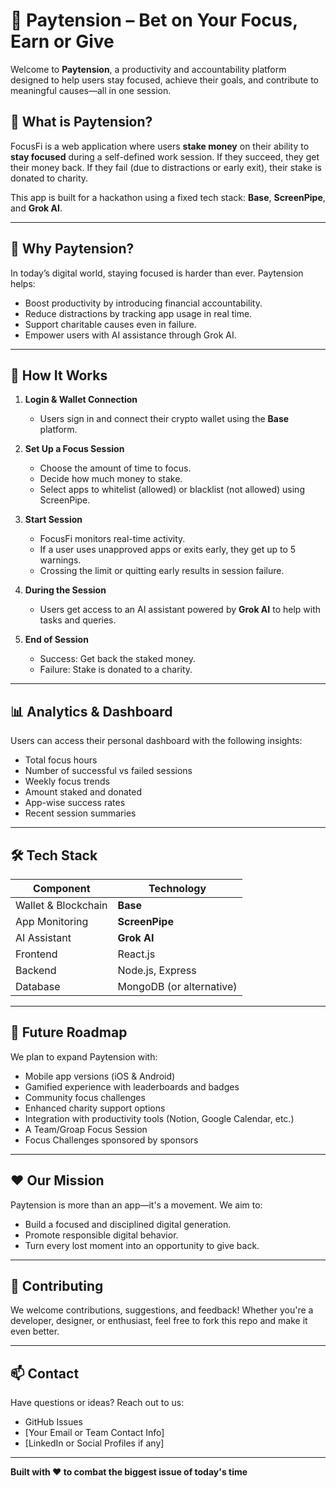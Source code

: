 # 🎯 Paytension – Bet on Your Focus, Earn or Give

Welcome to **Paytension**, a productivity and accountability platform designed to help users stay focused, achieve their goals, and contribute to meaningful causes—all in one session.

## 🌟 What is Paytension?

FocusFi is a web application where users **stake money** on their ability to **stay focused** during a self-defined work session. If they succeed, they get their money back. If they fail (due to distractions or early exit), their stake is donated to charity.

This app is built for a hackathon using a fixed tech stack: **Base**, **ScreenPipe**, and **Grok AI**.

---

## 🧠 Why Paytension?

In today’s digital world, staying focused is harder than ever. Paytension helps:
- Boost productivity by introducing financial accountability.
- Reduce distractions by tracking app usage in real time.
- Support charitable causes even in failure.
- Empower users with AI assistance through Grok AI.

---

## 🚀 How It Works

1. **Login & Wallet Connection**
   - Users sign in and connect their crypto wallet using the **Base** platform.

2. **Set Up a Focus Session**
   - Choose the amount of time to focus.
   - Decide how much money to stake.
   - Select apps to whitelist (allowed) or blacklist (not allowed) using ScreenPipe.

3. **Start Session**
   - FocusFi monitors real-time activity.
   - If a user uses unapproved apps or exits early, they get up to 5 warnings.
   - Crossing the limit or quitting early results in session failure.

4. **During the Session**
   - Users get access to an AI assistant powered by **Grok AI** to help with tasks and queries.

5. **End of Session**
   - Success: Get back the staked money.
   - Failure: Stake is donated to a charity.

---

## 📊 Analytics & Dashboard

Users can access their personal dashboard with the following insights:
- Total focus hours
- Number of successful vs failed sessions
- Weekly focus trends
- Amount staked and donated
- App-wise success rates
- Recent session summaries

---

## 🛠️ Tech Stack

| Component        | Technology      |
|------------------|-----------------|
| Wallet & Blockchain | **Base**       |
| App Monitoring   | **ScreenPipe**   |
| AI Assistant     | **Grok AI**      |
| Frontend         | React.js         |
| Backend          | Node.js, Express |
| Database         | MongoDB (or alternative) |

---

## 🔮 Future Roadmap

We plan to expand Paytension with:
- Mobile app versions (iOS & Android)
- Gamified experience with leaderboards and badges
- Community focus challenges
- Enhanced charity support options
- Integration with productivity tools (Notion, Google Calendar, etc.)
- A Team/Groap Focus Session
- Focus Challenges sponsored by sponsors

---

## ❤️ Our Mission

Paytension is more than an app—it's a movement. We aim to:
- Build a focused and disciplined digital generation.
- Promote responsible digital behavior.
- Turn every lost moment into an opportunity to give back.

---

## 🙌 Contributing

We welcome contributions, suggestions, and feedback! Whether you're a developer, designer, or enthusiast, feel free to fork this repo and make it even better.

---

## 📫 Contact

Have questions or ideas? Reach out to us:
- GitHub Issues
- [Your Email or Team Contact Info]
- [LinkedIn or Social Profiles if any]

---

**Built with ❤️ to combat the biggest issue of today's time**
